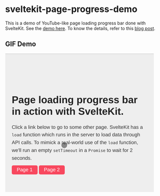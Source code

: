 # sveltekit-page-progress-demo

This is a demo of YouTube-like page loading progress bar done with SvelteKit. See the [demo here](https://sveltekit-progress.vercel.app/). To know the details, refer to this [blog post](https://dev.to/TOBEEDITED).

## GIF Demo
![Demo](demo/screen-cap.gif)
